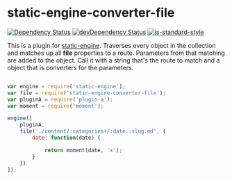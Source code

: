 # static-engine-converter-file

[![Dependency Status](https://david-dm.org/erickmerchant/static-engine-converter-file.svg?style=flat-square)](https://david-dm.org/erickmerchant/static-engine-converter-file) [![devDependency Status](https://david-dm.org/erickmerchant/static-engine-converter-file/dev-status.svg?style=flat-square)](https://david-dm.org/erickmerchant/static-engine-converter-file#info=devDependencies) [![js-standard-style](https://img.shields.io/badge/code%20style-standard-brightgreen.svg?style=flat)](https://github.com/feross/standard)

This is a plugin for [static-engine](https://github.com/erickmerchant/static-engine). Traverses every object in the collection and matches up all __file__ properties to a route. Parameters from that matching are added to the object. Call it with a string that's the route to match and a object that is converters for the parameters.

```javascript

var engine = require('static-engine');
var file = require('static-engine-converter-file');
var pluginA = require('plugin-a');
var moment = require('moment');

engine([
    pluginA,
    file('./content/:categories+/:date.:slug.md', {
        date: function(date) {

            return moment(date, 'x');
        }
    })
]);

```
